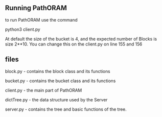 ## Running PathORAM

to run PathORAM use the command 

python3 client.py

At default the size of the bucket is 4, and the expected number of Blocks is size 2**10. You can change this on the client.py on line 155 and 156

## files
block.py - contains the block class and its functions

bucket.py - contains the bucket class and its functions

client.py - the main part of PathORAM

dictTree.py - the data structure used by the Server

server.py - contains the tree and basic functions of the tree.

